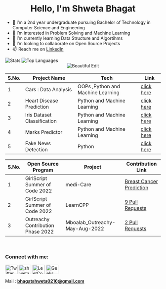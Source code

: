 <h1 align="center">Hello, I'm Shweta Bhagat </h1> 

- 👋 I’m  a 2nd year undergraduate pursuing Bachelor of Technology in Computer Science and Engineering
- 👀 I’m interested in Problem Solving and Machine Learning
- 🌱 I’m currently learning Data Structure and Algortihms
- 💞️ I’m looking to collaborate on Open Source Projects
- 📫 Reach me on [LinkedIn](https://www.linkedin.com/in/shweta-bhagat-5a3969200/)

<!---
Shweta2024/Shweta2024 is a ✨ special ✨ repository because its `README.md` (this file) appears on your GitHub profile.
You can click the Preview link to take a look at your changes.
--->




 <img alt="Stats" src="https://github-readme-stats.vercel.app/api?username=Shweta2024&show_icons=true&count_private=true&theme=react&hide_border=true&bg_color=0D1117" />
 <img alt="Top Languages" src="https://github-readme-stats.vercel.app/api/top-langs/?username=Shweta2024&langs_count=8&count_private=true&layout=compact&theme=react& hide_border=true&bg_color=0D1117" />
 
 <div align="center">
<img src="https://github-readme-streak-stats.herokuapp.com/?user=Shweta2024&theme=black-ice&hide_border=true&stroke=0000&background=060A0CD0" alt="Beautiful Edit"/>
</div>


|S.No.|Project Name|Tech|Link|
|--------|----|----|----|
| 1 | Cars : Data Analysis| OOPs ,Python and Machine Learning  | [click here](https://github.com/Shweta2024/cars-engage-2022) |
| 2 | Heart Disease Prediction | Python and Machine Learning | [click here](https://github.com/Shweta2024/HEART-DISEASE-PREDICTION-) |
| 3 | Iris Dataset Classification | Python and Machine Learning  | [click here](https://github.com/Shweta2024/IRIS-DATASET-CLASSIFICATION) |
| 4 | Marks Predictor |Python and Machine Learning | [click here](https://github.com/Shweta2024/The-Sparks-Foundation-Tasks/blob/main/Task-1_Prediction_using_Supervised_ML.ipynb)|
| 5 | Fake News Detection | Python | [click here](https://github.com/Shweta2024/FAKE_NEWS_DETECTION)|


|S.No.|Open Source Program | Project |  Contribution Link|
|--------|----|----|----|
| 1 | GirlScript Summer of Code 2022 | medi-Care | [Breast Cancer Prediction](https://github.com/mohit200008/medi-Care/tree/master/BreastCancerPrediction) |
| 2 | GirlScript Summer of Code 2022 | LearnCPP |  [9 Pull Requests](https://github.com/Lakhankumawat/LearnCPP/commits?author=Shweta2024) |
| 3 | Outreachy Contribution Phase 2022 | Mboalab_Outreachy-May-Aug-2022 | [2 Pull Requests](https://github.com/Mboalab/Mboalab_Outreachy-May-Aug-2022/tree/main/May-August-Contributions/Shweta%20Bhagat) |




<br>
<h3 align="left">Connect with me:</h3>
<p align="left">
<a href="https://twitter.com/Shweta_Bhagat_"><img align="center" src="https://raw.githubusercontent.com/rahuldkjain/github-profile-readme-generator/master/src/images/icons/Social/twitter.svg" alt="Twitter" height="30" width="40" /></a>
<a href="https://www.linkedin.com/in/shweta-bhagat-5a3969200/"><img align="center" src="https://raw.githubusercontent.com/rahuldkjain/github-profile-readme-generator/master/src/images/icons/Social/linked-in-alt.svg" alt="shweta-LinkedIn" height="30" width="40" /></a>
<a href="https://leetcode.com/shweta_bhagat/"><img align="center" src="https://raw.githubusercontent.com/rahuldkjain/github-profile-readme-generator/master/src/images/icons/Social/leet-code.svg" alt="LeetCode" height="30" width="40" /></a>
<a href="https://auth.geeksforgeeks.org/user/bhagatshweta0216/profile"><img align="center" src="https://raw.githubusercontent.com/rahuldkjain/github-profile-readme-generator/master/src/images/icons/Social/geeks-for-geeks.svg" alt="Geeks for Geeks" height="30" width="40" /></a>
</p>


Mail : **bhagatshweta0216@gmail.com**


